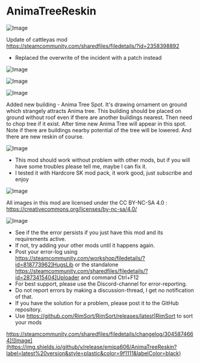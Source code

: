 # AnimaTreeReskin

![Image](https://i.imgur.com/buuPQel.png)

Update of cattleyas mod https://steamcommunity.com/sharedfiles/filedetails/?id=2358398892

- Replaced the overwrite of the incident with a patch instead

![Image](https://i.imgur.com/pufA0kM.png)

	
![Image](https://i.imgur.com/Z4GOv8H.png)

![Image](https://dl.dropboxusercontent.com/s/p74ztf8fy6h0s5m/description.png)
  
Added new building - Anima Tree Spot. It's drawing ornament on ground which strangely attracts Anima tree. This building should be placed on ground without roof even if there are another buildings nearest. Then need to chop tree if it exist. After time new Anima Tree will appear in this spot. Note if there are buildings nearby potential of the tree will be lowered. 
And there are new reskin of course.
  
![Image](https://dl.dropboxusercontent.com/s/04f126ah7zeeqdx/compatibility.png)

- This mod should work without problem with other mods, but if you will have some troubles please tell me, maybe I can fix it. 
- I tested it with Hardcore SK mod pack, it work good, just subscribe and enjoy

  
![Image](https://dl.dropboxusercontent.com/s/boez0ci6j3ulage/license.png)

All images in this mod are licensed under the CC BY-NC-SA 4.0 : https://creativecommons.org/licenses/by-nc-sa/4.0/

![Image](https://i.imgur.com/PwoNOj4.png)



-  See if the the error persists if you just have this mod and its requirements active.
-  If not, try adding your other mods until it happens again.
-  Post your error-log using https://steamcommunity.com/workshop/filedetails/?id=818773962]HugsLib or the standalone https://steamcommunity.com/sharedfiles/filedetails/?id=2873415404]Uploader and command Ctrl+F12
-  For best support, please use the Discord-channel for error-reporting.
-  Do not report errors by making a discussion-thread, I get no notification of that.
-  If you have the solution for a problem, please post it to the GitHub repository.
-  Use https://github.com/RimSort/RimSort/releases/latest]RimSort to sort your mods



https://steamcommunity.com/sharedfiles/filedetails/changelog/3045874664]![Image](https://img.shields.io/github/v/release/emipa606/AnimaTreeReskin?label=latest%20version&style=plastic&color=9f1111&labelColor=black)

